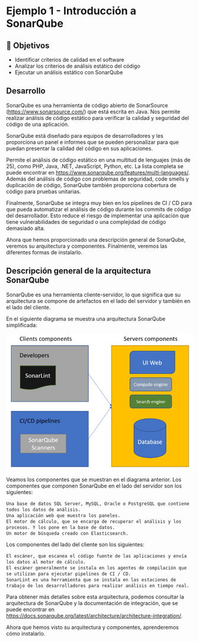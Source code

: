 # Ejemplo 1 - Introducción a SonarQube

## :dart: Objetivos

- Identificar criterios de calidad en el software
- Analizar los criterios de análisis estático del código
- Ejecutar un análisis estático con SonarQube

## Desarrollo

SonarQube es una herramienta de código abierto de SonarSource (https://www.sonarsource.com/) que está escrita en Java.
Nos permite realizar análisis de código estático para verificar la calidad y seguridad del código de una aplicación.

SonarQube está diseñado para equipos de desarrolladores y les proporciona un panel e informes que se pueden personalizar
para que puedan presentar la calidad del código en sus aplicaciones.

Permite el análisis de código estático en una multitud de lenguajes (más de 25), como PHP, Java, .NET, JavaScript,
Python, etc. La lista completa se puede encontrar en https://www.sonarqube.org/features/multi-languages/. Además del
análisis de código con problemas de seguridad, code smells y duplicación de código, SonarQube también proporciona
cobertura de código para pruebas unitarias.

Finalmente, SonarQube se integra muy bien en los pipelines de CI / CD para que pueda automatizar el análisis de código
durante los commits de código del desarrollador. Esto reduce el riesgo de implementar una aplicación que tiene
vulnerabilidades de seguridad o una complejidad de código demasiado alta.

Ahora que hemos proporcionado una descripción general de SonarQube, veremos su arquitectura y componentes. Finalmente,
veremos las diferentes formas de instalarlo.

## Descripción general de la arquitectura SonarQube

SonarQube es una herramienta cliente-servidor, lo que significa que su arquitectura se compone de artefactos en el lado
del servidor y también en el lado del cliente.

En el siguiente diagrama se muestra una arquitectura SonarQube simplificada:

![img.png](img.png)

Veamos los componentes que se muestran en el diagrama anterior. Los componentes que componen SonarQube en el lado del
servidor son los siguientes:

    Una base de datos SQL Server, MySQL, Oracle o PostgreSQL que contiene todos los datos de análisis.
    Una aplicación web que muestra los paneles.
    El motor de cálculo, que se encarga de recuperar el análisis y los procesos. Y los pone en la base de datos.
    Un motor de búsqueda creado con Elasticsearch.

Los componentes del lado del cliente son los siguientes:

    El escáner, que escanea el código fuente de las aplicaciones y envía los datos al motor de cálculo.
    El escáner generalmente se instala en los agentes de compilación que se utilizan para ejecutar pipelines de CI / CD.
    SonarLint es una herramienta que se instala en las estaciones de trabajo de los desarrolladores para realizar análisis en tiempo real. 

Para obtener más detalles sobre esta arquitectura, podemos consultar la arquitectura de SonarQube y la documentación de
integración, que se puede encontrar en https://docs.sonarqube.org/latest/architecture/architecture-integration/.

Ahora que hemos visto su arquitectura y componentes, aprenderemos cómo instalarlo.